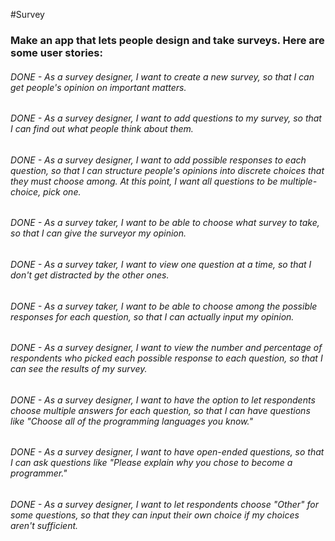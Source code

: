 #Survey

### Make an app that lets people design and take surveys. Here are some user stories:

###### DONE - As a survey designer, I want to create a new survey, so that I can get people's opinion on important matters.

###### DONE - As a survey designer, I want to add questions to my survey, so that I can find out what people think about them.

###### DONE - As a survey designer, I want to add possible responses to each question, so that I can structure people's opinions into discrete choices that they must choose among. At this point, I want all questions to be multiple-choice, pick one.

###### DONE - As a survey taker, I want to be able to choose what survey to take, so that I can give the surveyor my opinion.

###### DONE - As a survey taker, I want to view one question at a time, so that I don't get distracted by the other ones.

###### DONE - As a survey taker, I want to be able to choose among the possible responses for each question, so that I can actually input my opinion.

###### DONE - As a survey designer, I want to view the number and percentage of respondents who picked each possible response to each question, so that I can see the results of my survey.

###### DONE - As a survey designer, I want to have the option to let respondents choose multiple answers for each question, so that I can have questions like "Choose all of the programming languages you know."

###### DONE - As a survey designer, I want to have open-ended questions, so that I can ask questions like "Please explain why you chose to become a programmer."

###### DONE - As a survey designer, I want to let respondents choose "Other" for some questions, so that they can input their own choice if my choices aren't sufficient.
